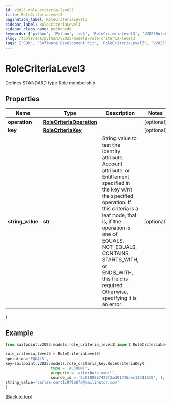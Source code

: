 ```yaml
---
id: v2025-role-criteria-level3
title: RoleCriteriaLevel3
pagination_label: RoleCriteriaLevel3
sidebar_label: RoleCriteriaLevel3
sidebar_class_name: pythonsdk
keywords: ['python', 'Python', 'sdk', 'RoleCriteriaLevel3', 'V2025RoleCriteriaLevel3'] 
slug: /tools/sdk/python/v2025/models/role-criteria-level3
tags: ['SDK', 'Software Development Kit', 'RoleCriteriaLevel3', 'V2025RoleCriteriaLevel3']
---
```


# RoleCriteriaLevel3

Defines STANDARD type Role membership

## Properties

Name | Type | Description | Notes
------------ | ------------- | ------------- | -------------
**operation** | [**RoleCriteriaOperation**](role-criteria-operation) |  | [optional] 
**key** | [**RoleCriteriaKey**](role-criteria-key) |  | [optional] 
**string_value** | **str** | String value to test the Identity attribute, Account attribute, or Entitlement specified in the key w/r/t the specified operation. If this criteria is a leaf node, that is, if the operation is one of EQUALS, NOT_EQUALS, CONTAINS, STARTS_WITH, or ENDS_WITH, this field is required. Otherwise, specifying it is an error. | [optional] 
}

## Example

```python
from sailpoint.v2025.models.role_criteria_level3 import RoleCriteriaLevel3

role_criteria_level3 = RoleCriteriaLevel3(
operation='EQUALS',
key=sailpoint.v2025.models.role_criteria_key.RoleCriteriaKey(
                    type = 'ACCOUNT', 
                    property = 'attribute.email', 
                    source_id = '2c9180867427f3a301745aec18211519', ),
string_value='carlee.cert1c9f9b6fd@mailinator.com'
)

```
[[Back to top]](#) 

